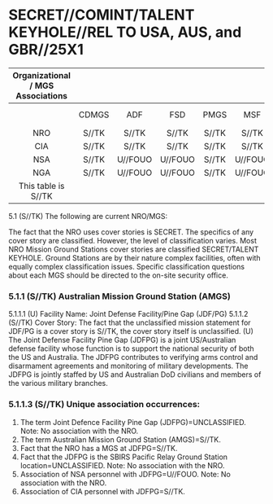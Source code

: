 # SECRET//COMINT/TALENT KEYHOLE//REL TO USA, AUS, and GBR//25X1 

| Organizational / MGS Associations |  |  |  |  |  |  |  |  |  |  |
| :--: | :--: | :--: | :--: | :--: | :--: | :--: | :--: | :--: | :--: | :--: |
|  | CDMGS | ADF | FSD | PMGS | MSF | CWRTC | HMGS | RAF <br> MHS | AMGS | JDFPG |
| NRO | S//TK | S//TK | S//TK | S//TK | S//TK | S//TK | S//TK | S//TK | S//TK | S//TK |
| CIA | S//TK | S//TK | S//TK | S//TK | S//TK | S//TK | S//TK | S//TK | S//TK | S//TK |
| NSA | S//TK | U//FOUO | U//FOUO | S//TK | U//FOUO | U//FOUO | S//TK | U | S//TK | U//FOUO |
| NGA | S//TK | U//FOUO | U//FOUO | S//TK | U//FOUO | U//FOUO | S//TK | U//FOUO | S//TK | U//FOUO |
| This table is S//TK |  |  |  |  |  |  |  |  |  |  |

5.1 (S//TK) The following are current NRO/MGS:

The fact that the NRO uses cover stories is SECRET.
The specifics of any cover story are classified. However, the level of classification varies.
Most NRO Mission Ground Stations cover stories are classified SECRET/TALENT KEYHOLE.
Ground Stations are by their nature complex facilities, often with equally complex classification issues.
Specific classification questions about each MGS should be directed to the on-site security office.

### 5.1.1 (S//TK) Australian Mission Ground Station (AMGS)

5.1.1.1 (U) Facility Name: Joint Defense Facility/Pine Gap (JDF/PG)
5.1.1.2 (S//TK) Cover Story: The fact that the unclassified mission statement for JDF/PG is a cover story is $\mathrm{S} / / \mathrm{TK}$, the cover story itself is unclassified.
(U) The Joint Defense Facility Pine Gap (JDFPG) is a joint US/Australian defense facility whose function is to support the national security of both the US and Australia. The JDFPG contributes to verifying arms control and disarmament agreements and monitoring of military developments. The JDFPG is jointly staffed by US and Australian DoD civilians and members of the various military branches.

### 5.1.1.3 (S//TK) Unique association occurrences:

1. The term Joint Defence Facility Pine Gap (JDFPG)=UNCLASSIFIED. Note: No association with the NRO.
2. The term Australian Mission Ground Station (AMGS)=S//TK.
3. Fact that the NRO has a MGS at JDFPG=S//TK.
4. Fact that the JDFPG is the SBIRS Pacific Relay Ground Station location=UNCLASSIFIED. Note: No association with the NRO.
5. Association of NSA personnel with JDFPG=U//FOUO. Note: No association with the NRO.
6. Association of CIA personnel with JDFPG=S//TK.
